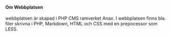 #### Om Webbplatsen

webbplatsen är skapad i PHP CMS ramverket Anax. I webbplatsen finns bla. filer skrivna i PHP, Markdown, HTML och CSS med en prepocessor som LESS.
